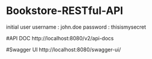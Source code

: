 # Bookstore-RESTful-API

initial user
username : john.doe
password : thisismysecret

#API DOC
http://localhost:8080/v2/api-docs

#Swagger UI
http://localhost:8080/swagger-ui/
